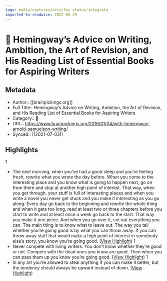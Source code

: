 ```yaml
---
tags: media/captures/articles status/integrate
imported-to-readwise: 2022-05-29
---
```

# 📰 Hemingway’s Advice on Writing, Ambition, the Art of Revision, and His Reading List of Essential Books for Aspiring Writers

## Metadata
- Author:: [[brainpickings.org]]
- Full Title:: Hemingway’s Advice on Writing, Ambition, the Art of Revision, and His Reading List of Essential Books for Aspiring Writers
- Category:: 📰
- URL:: https://www.brainpickings.org/2016/01/04/with-hemingway-arnold-samuelson-writing/
- Synced:: [[2021-07-03]]

## Highlights
1
- The next morning, when you’ve had a good sleep and you’re feeling fresh, rewrite what you wrote the day before. When you come to the interesting place and you know what is going to happen next, go on from there and stop at another high point of interest. That way, when you get through, your stuff is full of interesting places and when you write a novel you never get stuck and you make it interesting as you go along. Every day go back to the beginning and rewrite the whole thing and when it gets too long, read at least two or three chapters before you start to write and at least once a week go back to the start. That way you make it one piece. And when you go over it, cut out everything you can. The main thing is to know what to leave out. The way you tell whether you’re going good is by what you can throw away. If you can throw away stuff that would make a high point of interest in somebody else’s story, you know you’re going good. ([View Highlight](https://instapaper.com/read/1425120382/16829496))
1
- Never compete with living writers. You don’t know whether they’re good or not. Compete with the dead ones you know are good. Then when you can pass them up you know you’re going good. ([View Highlight](https://instapaper.com/read/1425120382/16829513))
1
- In any art you’re allowed to steal anything if you can make it better, but the tendency should always be upward instead of down. ([View Highlight](https://instapaper.com/read/1425120382/16829518))
